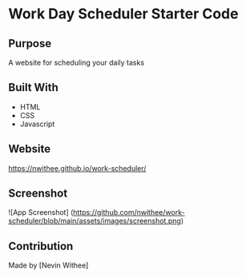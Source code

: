 # Work Day Scheduler Starter Code

## Purpose
A website for scheduling your daily tasks

## Built With
* HTML
* CSS
* Javascript

## Website
https://nwithee.github.io/work-scheduler/

## Screenshot
![App Screenshot] (https://github.com/nwithee/work-scheduler/blob/main/assets/images/screenshot.png)

## Contribution
Made by [Nevin Withee]